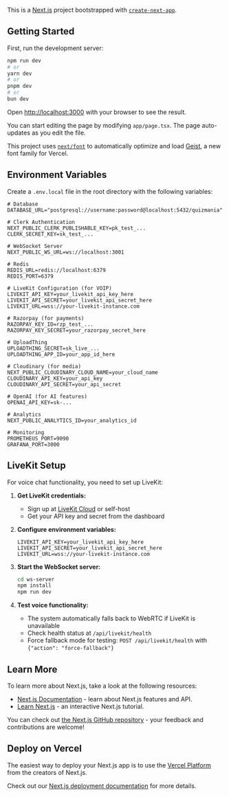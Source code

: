 This is a [Next.js](https://nextjs.org) project bootstrapped with [`create-next-app`](https://nextjs.org/docs/app/api-reference/cli/create-next-app).

## Getting Started

First, run the development server:

```bash
npm run dev
# or
yarn dev
# or
pnpm dev
# or
bun dev
```

Open [http://localhost:3000](http://localhost:3000) with your browser to see the result.

You can start editing the page by modifying `app/page.tsx`. The page auto-updates as you edit the file.

This project uses [`next/font`](https://nextjs.org/docs/app/building-your-application/optimizing/fonts) to automatically optimize and load [Geist](https://vercel.com/font), a new font family for Vercel.

## Environment Variables

Create a `.env.local` file in the root directory with the following variables:

```env
# Database
DATABASE_URL="postgresql://username:password@localhost:5432/quizmania"

# Clerk Authentication
NEXT_PUBLIC_CLERK_PUBLISHABLE_KEY=pk_test_...
CLERK_SECRET_KEY=sk_test_...

# WebSocket Server
NEXT_PUBLIC_WS_URL=ws://localhost:3001

# Redis
REDIS_URL=redis://localhost:6379
REDIS_PORT=6379

# LiveKit Configuration (for VOIP)
LIVEKIT_API_KEY=your_livekit_api_key_here
LIVEKIT_API_SECRET=your_livekit_api_secret_here
LIVEKIT_URL=wss://your-livekit-instance.com

# Razorpay (for payments)
RAZORPAY_KEY_ID=rzp_test_...
RAZORPAY_KEY_SECRET=your_razorpay_secret_here

# UploadThing
UPLOADTHING_SECRET=sk_live_...
UPLOADTHING_APP_ID=your_app_id_here

# Cloudinary (for media)
NEXT_PUBLIC_CLOUDINARY_CLOUD_NAME=your_cloud_name
CLOUDINARY_API_KEY=your_api_key
CLOUDINARY_API_SECRET=your_api_secret

# OpenAI (for AI features)
OPENAI_API_KEY=sk-...

# Analytics
NEXT_PUBLIC_ANALYTICS_ID=your_analytics_id

# Monitoring
PROMETHEUS_PORT=9090
GRAFANA_PORT=3000
```

## LiveKit Setup

For voice chat functionality, you need to set up LiveKit:

1. **Get LiveKit credentials:**
   - Sign up at [LiveKit Cloud](https://cloud.livekit.io/) or self-host
   - Get your API key and secret from the dashboard

2. **Configure environment variables:**
   ```env
   LIVEKIT_API_KEY=your_livekit_api_key_here
   LIVEKIT_API_SECRET=your_livekit_api_secret_here
   LIVEKIT_URL=wss://your-livekit-instance.com
   ```

3. **Start the WebSocket server:**
   ```bash
   cd ws-server
   npm install
   npm run dev
   ```

4. **Test voice functionality:**
   - The system automatically falls back to WebRTC if LiveKit is unavailable
   - Check health status at `/api/livekit/health`
   - Force fallback mode for testing: `POST /api/livekit/health` with `{"action": "force-fallback"}`

## Learn More

To learn more about Next.js, take a look at the following resources:

- [Next.js Documentation](https://nextjs.org/docs) - learn about Next.js features and API.
- [Learn Next.js](https://nextjs.org/learn) - an interactive Next.js tutorial.

You can check out [the Next.js GitHub repository](https://github.com/vercel/next.js) - your feedback and contributions are welcome!

## Deploy on Vercel

The easiest way to deploy your Next.js app is to use the [Vercel Platform](https://vercel.com/new?utm_medium=default-template&filter=next.js&utm_source=create-next-app&utm_campaign=create-next-app-readme) from the creators of Next.js.

Check out our [Next.js deployment documentation](https://nextjs.org/docs/app/building-your-application/deploying) for more details.

